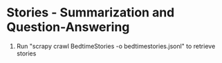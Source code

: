 # Stories - Summarization and Question-Answering

1. Run "scrapy crawl BedtimeStories -o bedtimestories.jsonl" to retrieve stories